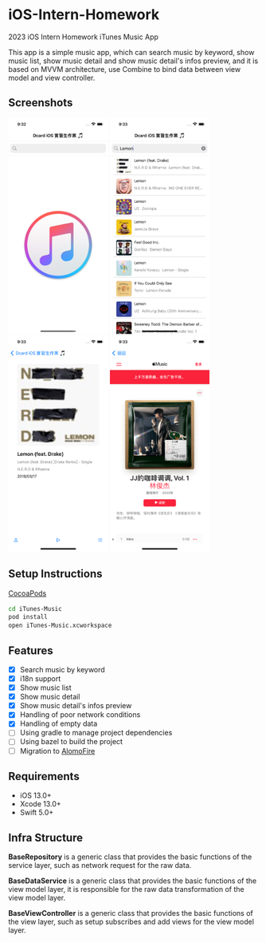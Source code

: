 # iOS-Intern-Homework
2023 iOS Intern Homework iTunes Music App

This app is a simple music app, which can search music by keyword, show music list, show music detail and show music detail's infos preview, and it is based on MVVM architecture, use Combine to bind data between view model and view controller.

Screenshots
---------
<p float="left">
  <img src="./Screenshots/home.png" width="200" />
  <img src="./Screenshots/homewithsearch.png" width="200" /> 
  <img src="./Screenshots/detail.png" width="200" />
  <img src="./Screenshots/preview.png" width="200" />
</p>

Setup Instructions
------------------
[CocoaPods](http://cocoapods.org)
```bash
cd iTunes-Music
pod install
open iTunes-Music.xcworkspace
```

Features
--------
- [x] Search music by keyword
- [x] i18n support
- [x] Show music list
- [x] Show music detail
- [x] Show music detail's infos preview
- [x] Handling of poor network conditions
- [x] Handling of empty data
- [ ] Using gradle to manage project dependencies
- [ ] Using bazel to build the project
- [ ] Migration to [AlomoFire](https://github.com/Alamofire/Alamofire)

Requirements
------------
- iOS 13.0+
- Xcode 13.0+
- Swift 5.0+

Infra Structure
---------------
**BaseRepository** is a generic class that provides the basic functions of the service layer, such as network request for the raw data.

**BaseDataService** is a generic class that provides the basic functions of the view model layer, it is responsible for the raw data transformation of the view model layer.

**BaseViewController** is a generic class that provides the basic functions of the view layer, such as setup subscribes and add views for the view model layer.